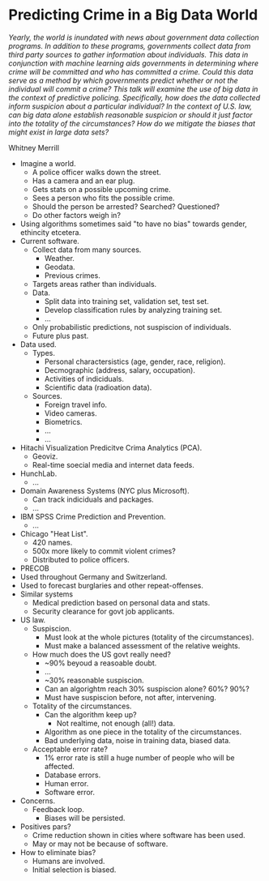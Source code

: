 # Predicting Crime in a Big Data World

*Yearly, the world is inundated with news about government data collection programs. In addition to these programs, governments collect data from third party sources to gather information about individuals. This data in conjunction with machine learning aids governments in determining where crime will be committed and who has committed a crime. Could this data serve as a method by which governments predict whether or not the individual will commit a crime? This talk will examine the use of big data in the context of predictive policing. Specifically, how does the data collected inform suspicion about a particular individual? In the context of U.S. law, can big data alone establish reasonable suspicion or should it just factor into the totality of the circumstances? How do we mitigate the biases that might exist in large data sets?*

Whitney Merrill

- Imagine a world.
  - A police officer walks down the street.
  - Has a camera and an ear plug.
  - Gets stats on a possible upcoming crime.
  - Sees a person who fits the possible crime.
  - Should the person be arrested? Searched? Questioned?
  - Do other factors weigh in?
- Using algorithms sometimes said "to have no bias" towards gender, ethincity etcetera.
- Current software.
  - Collect data from many sources.
    - Weather.
    - Geodata.
    - Previous crimes.
  - Targets areas rather than individuals.
  - Data.
    - Split data into training set, validation set, test set.
    - Develop classification rules by analyzing training set.
    - ...
  - Only probabilistic predictions, not suspiscion of individuals.
  - Future plus past.
- Data used.
  - Types.
    - Personal charactersistics (age, gender, race, religion).
    - Decmographic (address, salary, occupation).
    - Activities of indiciduals.
    - Scientific data (radioation data).
  - Sources.
    - Foreign travel info.
    - Video cameras.
    - Biometrics.
    - ...
    - ...
- Hitachi Visualization Predicitve Crima Analytics (PCA).
  - Geoviz.
  - Real-time soecial media and internet data feeds.
- HunchLab.
  - ...
- Domain Awareness Systems (NYC plus Microsoft).
  - Can track indiciduals and packages.
  - ...
- IBM SPSS Crime Prediction and Prevention.
  - ...
- Chicago "Heat List".
  - 420 names.
  - 500x more likely to commit violent crimes?
  - Distributed to police officers.
- PRECOB
 - Used throughout Germany and Switzerland.
 - Used to forecast burglaries and other repeat-offenses.
- Similar systems
  - Medical prediction based on personal data and stats.
  - Security clearance for govt job applicants.
- US law.
  - Suspiscion.
    - Must look at the whole pictures (totality of the circumstances).
    - Must make a balanced assessment of the relative weights.
  - How much does the US govt really need?
    - ~90% beyoud a reasoable doubt.
    - ...
    - ~30% reasonable suspiscion.
    - Can an algorightm reach 30% suspiscion alone? 60%? 90%?
    - Must have suspiscion before, not after, intervening.
  - Totality of the circumstances.
    - Can the algorithm keep up?
      - Not realtime, not enough (all!) data.
    - Algorithm as one piece in the totality of the circumstances.
    - Bad underlying data, noise in training data, biased data.
  - Acceptable error rate?
    - 1% error rate is still a huge number of people who will be affected.
    - Database errors.
    - Human error.
    - Software error.
- Concerns.
  - Feedback loop.
    - Biases will be persisted.
- Positives pars?
  - Crime reduction shown in cities where software has been used.
  - May or may not be because of software.
- How to eliminate bias?
  - Humans are involved.
  - Initial selection is biased.
